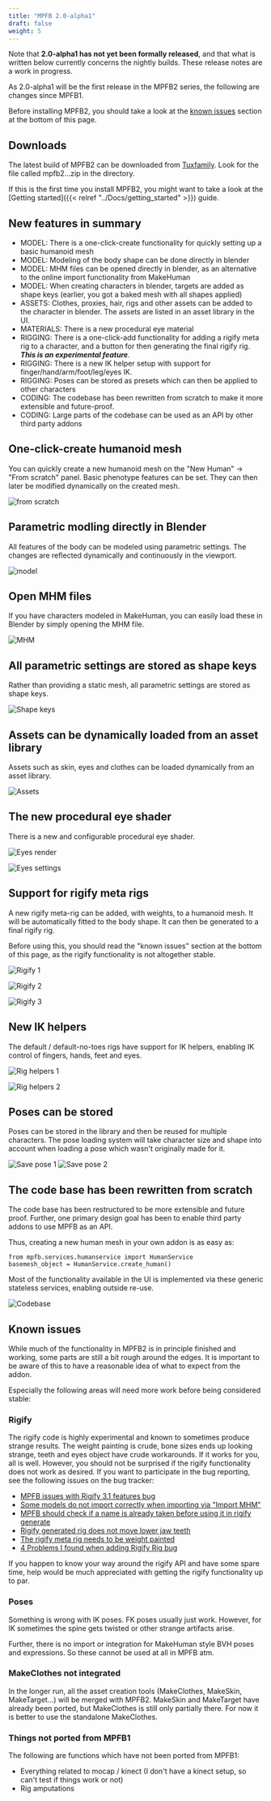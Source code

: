 ```yaml
---
title: "MPFB 2.0-alpha1"
draft: false
weight: 5
---
```


Note that **2.0-alpha1 has not yet been formally released**, and that what is written below currently concerns the nightly builds.
These release notes are a work in progress.

As 2.0-alpha1 will be the first release in the MPFB2 series, the following are changes since MPFB1.

Before installing MPFB2, you should take a look at the [known issues](#known-issues) section at the bottom of this page.

## Downloads

The latest build of MPFB2 can be downloaded from [Tuxfamily](https://download.tuxfamily.org/makehuman/plugins/). Look for the file called mpfb2...zip in the directory.

If this is the first time you install MPFB2, you might want to take a look at the [Getting started]({{< relref "../Docs/getting_started" >}}) guide.

## New features in summary

* MODEL: There is a one-click-create functionality for quickly setting up a basic humanoid mesh
* MODEL: Modeling of the body shape can be done directly in blender
* MODEL: MHM files can be opened directly in blender, as an alternative to the online import functionality from MakeHuman
* MODEL: When creating characters in blender, targets are added as shape keys (earlier, you got a baked mesh with all shapes applied)
* ASSETS: Clothes, proxies, hair, rigs and other assets can be added to the character in blender. The assets are listed in an asset library in the UI.
* MATERIALS: There is a new procedural eye material
* RIGGING: There is a one-click-add functionality for adding a rigify meta rig to a character, and a button for then generating the final rigify rig. _**This is an experimental feature**_.
* RIGGING: There is a new IK helper setup with support for finger/hand/arm/foot/leg/eyes IK.
* RIGGING: Poses can be stored as presets which can then be applied to other characters
* CODING: The codebase has been rewritten from scratch to make it more extensible and future-proof.
* CODING: Large parts of the codebase can be used as an API by other third party addons

## One-click-create humanoid mesh

You can quickly create a new humanoid mesh on the "New Human" -> "From scratch" panel. Basic phenotype features can be set. They can then later be modified dynamically on the created mesh.

![from scratch](from_scratch.png)

## Parametric modling directly in Blender

All features of the body can be modeled using parametric settings. The changes are reflected dynamically and continuously in the viewport.

![model](model.png)

## Open MHM files 

If you have characters modeled in MakeHuman, you can easily load these in Blender by simply opening the MHM file.

![MHM](mhm.png)

## All parametric settings are stored as shape keys

Rather than providing a static mesh, all parametric settings are stored as shape keys.

![Shape keys](shape_key.png)

## Assets can be dynamically loaded from an asset library

Assets such as skin, eyes and clothes can be loaded dynamically from an asset library. 

![Assets](assets.png)

## The new procedural eye shader

There is a new and configurable procedural eye shader.

![Eyes render](eyes1.png)

![Eyes settings](eyes2.png)

## Support for rigify meta rigs

A new rigify meta-rig can be added, with weights, to a humanoid mesh. It will be automatically fitted to the body shape. It can then be generated to a final rigify rig.

Before using this, you should read the "known issues" section at the bottom of this page, as the rigify functionality is not altogether stable.

![Rigify 1](add_rigify1.png)

![Rigify 2](add_rigify2.png)

![Rigify 3](add_rigify3.png)

## New IK helpers

The default / default-no-toes rigs have support for IK helpers, enabling IK control of fingers, hands, feet and eyes.

![Rig helpers 1](rig_helpers1.png)

![Rig helpers 2](rig_helpers2.png)

## Poses can be stored

Poses can be stored in the library and then be reused for multiple characters. The pose loading system will take character size and shape into account when 
loading a pose which wasn't originally made for it.

![Save pose 1](save_pose_1.png) ![Save pose 2](save_pose_2.png)

## The code base has been rewritten from scratch

The code base has been restructured to be more extensible and future proof. Further, one primary design goal has been to enable third party addons to use MPFB as an API.

Thus, creating a new human mesh in your own addon is as easy as:

    from mpfb.services.humanservice import HumanService
    basemesh_object = HumanService.create_human()
    
Most of the functionality available in the UI is implemented via these generic stateless services, enabling outside re-use.

![Codebase](codebase1.png)

## Known issues

While much of the functionality in MPFB2 is in principle finished and working, some parts are still a bit rough around the edges. It is important to be aware of this
to have a reasonable idea of what to expect from the addon.

Especially the following areas will need more work before being considered stable:

### Rigify

The rigify code is highly experimental and known to sometimes produce strange results. The weight painting is crude, bone sizes ends up looking strange, teeth and eyes object have crude 
workarounds. If it works for you, all is well. However, you should not be surprised if the rigify functionality does not work as desired. If you want to participate in the bug reporting, see
the following issues on the bug tracker:

* [MPFB issues with Rigify 3.1 features bug](https://github.com/makehumancommunity/mpfb2/issues/21)
* [Some models do not import correctly when importing via "Import MHM"](https://github.com/makehumancommunity/mpfb2/issues/20)
* [MPFB should check if a name is already taken before using it in rigify generate](https://github.com/makehumancommunity/mpfb2/issues/17)
* [Rigify generated rig does not move lower jaw teeth](https://github.com/makehumancommunity/mpfb2/issues/10)
* [The rigify meta rig needs to be weight painted](https://github.com/makehumancommunity/mpfb2/issues/9)
* [4 Problems I found when adding Rigify Rig bug](https://github.com/makehumancommunity/mpfb2/issues/6)

If you happen to know your way around the rigify API and have some spare time, help would be much appreciated with getting the rigify functionality up to par.

### Poses

Something is wrong with IK poses. FK poses usually just work. However, for IK sometimes the spine gets twisted or other strange artifacts arise.

Further, there is no import or integration for MakeHuman style BVH poses and expressions. So these cannot be used at all in MPFB atm.

### MakeClothes not integrated

In the longer run, all the asset creation tools (MakeClothes, MakeSkin, MakeTarget...) will be merged with MPFB2. MakeSkin and MakeTarget have already
been ported, but MakeClothes is still only partially there. For now it is better to use the standalone MakeClothes.

### Things not ported from MPFB1

The following are functions which have not been ported from MPFB1:

* Everything related to mocap / kinect (I don't have a kinect setup, so can't test if things work or not)
* Rig amputations
